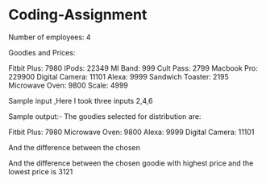 # Coding-Assignment
Number of employees: 4

Goodies and Prices:

Fitbit Plus: 7980
IPods: 22349
MI Band: 999
Cult Pass: 2799
Macbook Pro: 229900
Digital Camera: 11101
Alexa: 9999
Sandwich Toaster: 2195
Microwave Oven: 9800
Scale: 4999



Sample input ,Here I took three inputs 2,4,6 

Sample output:-
The goodies selected for distribution are:

Fitbit Plus: 7980
Microwave Oven: 9800
Alexa: 9999
Digital Camera: 11101

And the difference between the chosen

And the difference between the chosen goodie with highest price and the lowest price is 3121
